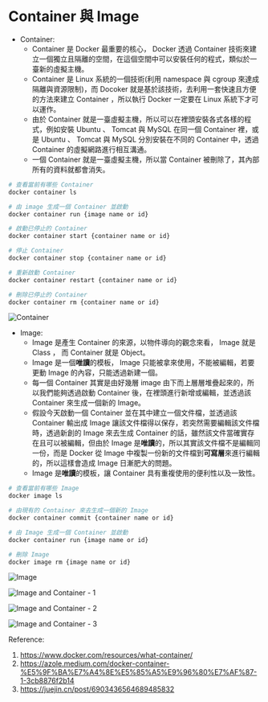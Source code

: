 # Container 與 Image  

- Container:
    - Container 是 Docker 最重要的核心， Docker 透過 Container 技術來建立一個獨立且隔離的空間，在這個空間中可以安裝任何的程式，類似於一臺新的虛擬主機。
    - Container 是 Linux 系統的一個技術(利用 namespace 與 cgroup 來達成隔離與資源限制)，而 Docoker 就是基於該技術，去利用一套快速且方便的方法來建立 Container ，所以執行 Docker 一定要在 Linux 系統下才可以運作。
    - 由於 Container 就是一臺虛擬主機，所以可以在裡頭安裝各式各樣的程式，例如安裝 Ubuntu 、 Tomcat 與 MySQL 在同一個 Container 裡，或是 Ubuntu 、 Tomcat 與 MySQL 分別安裝在不同的 Container 中，透過 Container 的虛擬網路進行相互溝通。
    - 一個 Container 就是一臺虛擬主機，所以當 Container 被刪除了，其內部所有的資料就都會消失。


```bash
# 查看當前有哪些 Container
docker container ls

# 由 image 生成一個 Container 並啟動
docker container run {image name or id}

# 啟動已停止的 Container
docker container start {container name or id}

# 停止 Container
docker container stop {container name or id}

# 重新啟動 Container
docker container restart {container name or id}

# 刪除已停止的 Container
docker container rm {container name or id}
```

![Container](https://www.docker.com/wp-content/uploads/2021/11/docker-containerized-appliction-blue-border_2.png)

- Image:
    - Image 是產生 Container 的來源，以物件導向的觀念來看， Image 就是 Class ， 而 Container 就是 Object。
    - Image 是一個**唯讀**的模板， Image 只能被拿來使用，不能被編輯，若要更動 Image 的內容，只能透過新建一個。
    - 每一個 Container 其實是由好幾層 image 由下而上層層堆疊起來的，所以我們能夠透過啟動 Container 後，在裡頭進行新增或編輯，並透過該 Container 來生成一個新的 Image。
    - 假設今天啟動一個 Container 並在其中建立一個文件檔，並透過該 Container 輸出成 Image 讓該文件檔得以保存，若突然需要編輯該文件檔時，透過新創的 Image 來去生成 Container 的話，雖然該文件當確實存在且可以被編輯，但由於 Image 是**唯讀**的，所以其實該文件檔不是編輯同一份，而是 Docker 從 Image 中複製一份新的文件檔到**可寫層**來進行編輯的，所以這樣會造成 Image 日漸肥大的問題。
    - Image 是**唯讀**的模板，讓 Container 具有重複使用的便利性以及一致性。

```bash
# 查看當前有哪些 Image
docker image ls

# 由現有的 Container 來去生成一個新的 Image
docker container commit {container name or id}

# 由 Image 生成一個 Container 並啟動
docker container run {image name or id}

# 刪除 Image
docker image rm {image name or id}
```

![Image](https://miro.medium.com/max/1400/1*NMol4JlirTLiyjfHkuHMGw.png)

![Image and Container - 1](https://miro.medium.com/max/1400/1*l96m5V6LGI1XRM9mM3zk8Q.png)

![Image and Container - 2](https://miro.medium.com/max/1400/1*1z_AR2OsoVoKfbvA3nCx6Q.png)

![Image and Container - 3](https://p9-juejin.byteimg.com/tos-cn-i-k3u1fbpfcp/1ea10dafdcdc454eafd9f92456db1578~tplv-k3u1fbpfcp-watermark.image)

Reference:
1. https://www.docker.com/resources/what-container/
2. https://azole.medium.com/docker-container-%E5%9F%BA%E7%A4%8E%E5%85%A5%E9%96%80%E7%AF%87-1-3cb8876f2b14
3. https://juejin.cn/post/6903436564689485832
